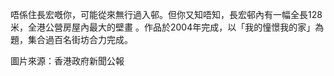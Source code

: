 唔係住長宏嘅你，可能從來無行過入邨。但你又知唔知，長宏邨內有一幅全長128米，全港公營房屋內最大的壁畫 。作品於2004年完成，以「我的憧憬我的家」為題，集合過百名街坊合力完成。

圖片來源：香港政府新聞公報
